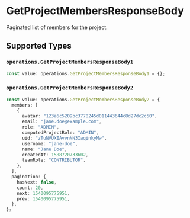 # GetProjectMembersResponseBody

Paginated list of members for the project.


## Supported Types

### `operations.GetProjectMembersResponseBody1`

```typescript
const value: operations.GetProjectMembersResponseBody1 = {};
```

### `operations.GetProjectMembersResponseBody2`

```typescript
const value: operations.GetProjectMembersResponseBody2 = {
  members: [
    {
      avatar: "123a6c5209bc3778245d011443644c8d27dc2c50",
      email: "jane.doe@example.com",
      role: "ADMIN",
      computedProjectRole: "ADMIN",
      uid: "zTuNVUXEAvvnNN3IaqinkyMw",
      username: "jane-doe",
      name: "Jane Doe",
      createdAt: 1588720733602,
      teamRole: "CONTRIBUTOR",
    },
  ],
  pagination: {
    hasNext: false,
    count: 20,
    next: 1540095775951,
    prev: 1540095775951,
  },
};
```

